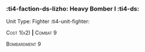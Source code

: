 ### :ti4-faction-ds-lizho: **Heavy Bomber I** :ti4-ds:

Unit Type: Fighter :ti4-unit-fighter:

<span style="font-variant:small-caps;">Cost 1(x2)</span> __|__ <span style="font-variant:small-caps;">Combat 9</span>

<span style="font-variant:small-caps;">Bombardment</span> 9


